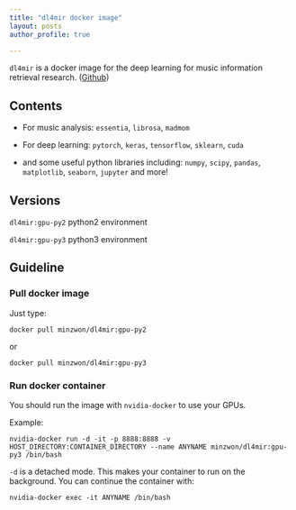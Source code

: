 ```yaml
---
title: "dl4mir docker image"
layout: posts
author_profile: true

---
```



`dl4mir` is a docker image for the deep learning for music information retrieval research. ([Github](https://github.com/minzwon/docker_dl4mir))

## Contents

- For music analysis: `essentia`, `librosa`, `madmom`

- For deep learning: `pytorch`, `keras`, `tensorflow`, `sklearn`, `cuda`

- and some useful python libraries including: `numpy`, `scipy`, `pandas`, `matplotlib`, `seaborn`, `jupyter` and more!


## Versions
`dl4mir:gpu-py2` python2 environment

`dl4mir:gpu-py3` python3 environment 

## Guideline

### Pull docker image
Just type:

	docker pull minzwon/dl4mir:gpu-py2

or

	docker pull minzwon/dl4mir:gpu-py3

### Run docker container
You should run the image with `nvidia-docker` to use your GPUs.

Example:

	nvidia-docker run -d -it -p 8888:8888 -v HOST_DIRECTORY:CONTAINER_DIRECTORY --name ANYNAME minzwon/dl4mir:gpu-py3 /bin/bash
	
`-d` is a detached mode. This makes your container to run on the background. You can continue the container with:

	nvidia-docker exec -it ANYNAME /bin/bash

